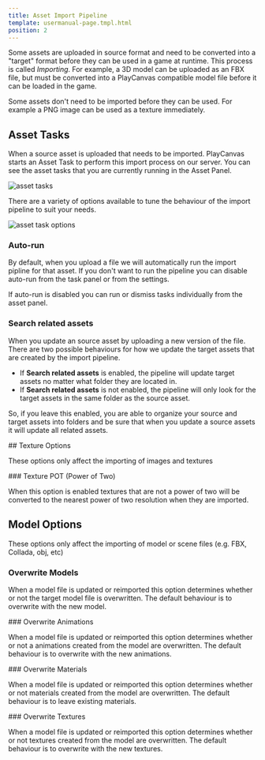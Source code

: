 ```yaml
---
title: Asset Import Pipeline
template: usermanual-page.tmpl.html
position: 2
---
```


Some assets are uploaded in source format and need to be converted into a "target" format before they can be used in a game at runtime. This process is called *Importing*. For example, a 3D model can be uploaded as an FBX file, but must be converted into a PlayCanvas compatible model file before it can be loaded in the game.

Some assets don't need to be imported before they can be used. For example a PNG image can be used as a texture immediately.

## Asset Tasks

When a source asset is uploaded that needs to be imported. PlayCanvas starts an Asset Task to perform this import process on our server. You can see the asset tasks that you are currently running in the Asset Panel.

![asset tasks][1]

There are a variety of options available to tune the behaviour of the import pipeline to suit your needs.

![asset task options][2]

### Auto-run

By default, when you upload a file we will automatically run the import pipline for that asset. If you don't want to run the pipeline you can disable auto-run from the task panel or from the settings.

If auto-run is disabled you can run or dismiss tasks individually from the asset panel.

### Search related assets

When you update an source asset by uploading a new version of the file. There are two possible behaviours for how we update the target assets that are created by the import pipeline.

* If **Search related assets** is enabled, the pipeline will update target assets no matter what folder they are located in.
* If **Search related assets** is not enabled, the pipeline will only look for the target assets in the same folder as the source asset.

So, if you leave this enabled, you are able to organize your source and target assets into folders and be sure that when you update a source assets it will update all related assets.

## Texture Options

These options only affect the importing of images and textures

### Texture POT (Power of Two)

When this option is enabled textures that are not a power of two will be converted to the nearest power of two resolution when they are imported.

## Model Options

These options only affect the importing of model or scene files (e.g. FBX, Collada, obj, etc)

### Overwrite Models

When a model file is updated or reimported this option determines whether or not the target model file is overwritten. The default behaviour is to overwrite with the new model.

### Overwrite Animations

When a model file is updated or reimported this option determines whether or not a animations created from the model are overwritten. The default behaviour is to overwrite with the new animations.

### Overwrite Materials

When a model file is updated or reimported this option determines whether or not materials created from the model are overwritten. The default behaviour is to leave existing materials.

### Overwrite Textures

When a model file is updated or reimported this option determines whether or not textures created from the model are overwritten. The default behaviour is to overwrite with the new textures.

[1]: /images/user-manual/assets/import-pipeline/asset-tasks-full.jpg
[2]: /images/user-manual/assets/import-pipeline/asset-tasks.jpg

